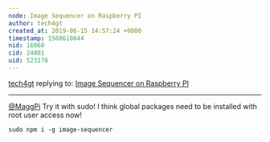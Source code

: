```yaml
---
node: Image Sequencer on Raspberry PI
author: tech4gt
created_at: 2019-06-15 14:57:24 +0000
timestamp: 1560610644
nid: 16060
cid: 24801
uid: 523178
---
```




[tech4gt](../profile/tech4gt) replying to: [Image Sequencer on Raspberry PI](../notes/tech4gt/04-03-2018/image-sequencer-on-raspberry-pi)

----
 [@MaggPi](/profile/MaggPi) Try it with sudo! I think global packages need to be installed with root user access now!
```
sudo npm i -g image-sequencer
```